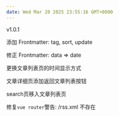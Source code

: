 ```yaml
---
date: Wed Mar 20 2025 23:55:16 GMT+0800
---
```


v1.0.1

添加 Frontmatter: tag, sort, update

修正 Frontmatter: data => date

更换文章列表页的时间显示方式

文章详细页添加返回文章列表按钮

search页移入文章列表页

修复`vue router`警告: /rss.xml 不存在